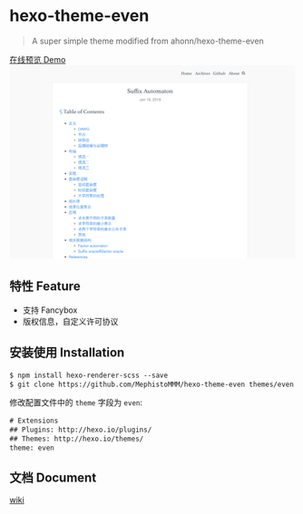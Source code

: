 # hexo-theme-even

> A super simple theme modified from ahonn/hexo-theme-even

[在线预览 Demo](https://mephis.me)
![even](./even_blog_theme_sample.png)

## 特性 Feature
- 支持 Fancybox
- 版权信息，自定义许可协议

## 安装使用 Installation
```
$ npm install hexo-renderer-scss --save
$ git clone https://github.com/MephistoMMM/hexo-theme-even themes/even
```

修改配置文件中的 `theme` 字段为 `even`:

```
# Extensions
## Plugins: http://hexo.io/plugins/
## Themes: http://hexo.io/themes/
theme: even
```

## 文档 Document
[wiki](https://github.com/ahonn/hexo-theme-even/wiki)
